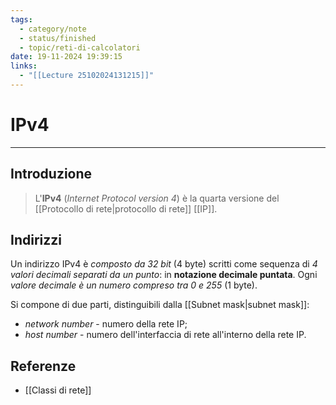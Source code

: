 ```yaml
---
tags:
  - category/note
  - status/finished
  - topic/reti-di-calcolatori
date: 19-11-2024 19:39:15
links:
  - "[[Lecture 25102024131215]]"
---
```

# IPv4
---
## Introduzione
> L'**IPv4** (_Internet Protocol version 4_) è la quarta versione del [[Protocollo di rete|protocollo di rete]] [[IP]].

## Indirizzi
Un indirizzo IPv4 è _composto da 32 bit_ (4 byte) scritti come sequenza di _4 valori decimali separati da un punto_: in **notazione decimale puntata**. Ogni _valore decimale è un numero compreso tra 0 e 255_ (1 byte).

Si compone di due parti, distinguibili dalla [[Subnet mask|subnet mask]]:
- _network number_ - numero della rete IP;
- _host number_ - numero dell'interfaccia di rete all'interno della rete IP.

## Referenze
- [[Classi di rete]]